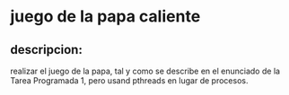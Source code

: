 # juego de la papa caliente

## descripcion: 

realizar el juego de la papa, tal y como se describe en el enunciado de la Tarea Programada 1,
pero usand pthreads en lugar de procesos.